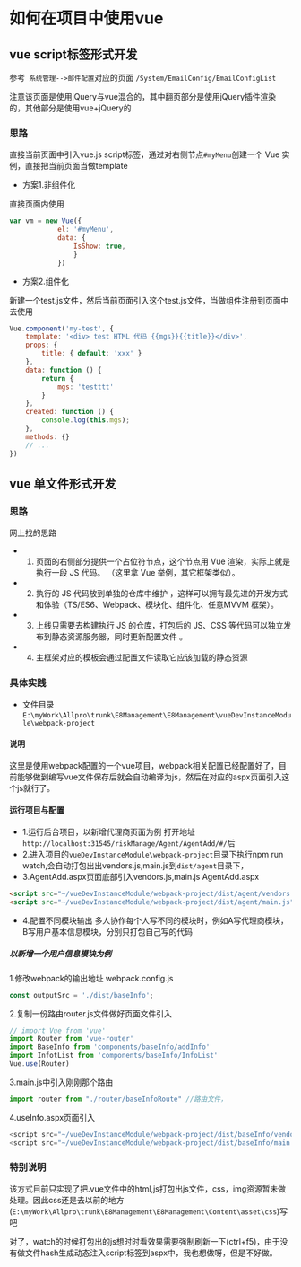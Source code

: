 # 如何在项目中使用vue

## vue script标签形式开发
参考` 系统管理-->邮件配置`对应的页面 `/System/EmailConfig/EmailConfigList`


注意该页面是使用jQuery与vue混合的，其中翻页部分是使用jQuery插件渲染的，其他部分是使用vue+jQuery的

### 思路
直接当前页面中引入vue.js script标签，通过对右侧节点`#myMenu`创建一个 Vue 实例，直接把当前页面当做template

- 方案1.非组件化

直接页面内使用

```js
var vm = new Vue({
            el: '#myMenu',
            data: {
                IsShow: true,
                }
            })
```

- 方案2.组件化

新建一个test.js文件，然后当前页面引入这个test.js文件，当做组件注册到页面中去使用
```js
Vue.component('my-test', {
    template: '<div> test HTML 代码 {{mgs}}{{title}}</div>',
    props: {
        title: { default: 'xxx' }
    },
    data: function () {
        return {
            mgs: 'testttt'
        }
    },
    created: function () {
        console.log(this.mgs);
    },
    methods: {}
    // ...
})
```
## vue 单文件形式开发
### 思路
网上找的思路
- 1. 页面的右侧部分提供一个占位符节点，这个节点用 Vue 渲染，实际上就是执行一段 JS 代码。 （这里拿 Vue 举例，其它框架类似）。
- 2. 执行的 JS 代码放到单独的仓库中维护 ，这样可以拥有最先进的开发方式和体验（TS/ES6、Webpack、模块化、组件化、任意MVVM 框架）。
- 3. 上线只需要去构建执行 JS 的仓库，打包后的 JS、CSS 等代码可以独立发布到静态资源服务器，同时更新配置文件 。
- 4. 主框架对应的模板会通过配置文件读取它应该加载的静态资源

### 具体实践
- 文件目录 
`E:\myWork\Allpro\trunk\E8Management\E8Management\vueDevInstanceModule\webpack-project`
#### 说明
这里是使用webpack配置的一个vue项目，webpack相关配置已经配置好了，目前能够做到编写vue文件保存后就会自动编译为js，然后在对应的aspx页面引入这个js就行了。
#### 运行项目与配置
- 1.运行后台项目，以新增代理商页面为例 打开地址`http://localhost:31545/riskManage/Agent/AgentAdd/#/`后
- 2.进入项目的`vueDevInstanceModule\webpack-project`目录下执行npm run watch,会自动打包出出vendors.js,main.js到`dist/agent`目录下，
- 3.AgentAdd.aspx页面底部引入vendors.js,main.js
AgentAdd.aspx
```aspx
<script src="~/vueDevInstanceModule/webpack-project/dist/agent/vendors.js"></script>
<script src="~/vueDevInstanceModule/webpack-project/dist/agent/main.js"></script>
```
- 4.配置不同模块输出
多人协作每个人写不同的模块时，例如A写代理商模块，B写用户基本信息模块，分别只打包自己写的代码
 ##### 以新增一个用户信息模块为例
 1.修改webpack的输出地址 
 webpack.config.js
 ```js
 const outputSrc = './dist/baseInfo';
 ```
 2.复制一份路由router.js文件做好页面文件引入
```js
// import Vue from 'vue'
import Router from 'vue-router'
import BaseInfo from 'components/baseInfo/addInfo'
import InfotList from 'components/baseInfo/InfoList'
Vue.use(Router)
```
 3.main.js中引入刚刚那个路由
 ```js
 import router from "./router/baseInfoRoute" //路由文件，
 ```
4.useInfo.aspx页面引入
```js
<script src="~/vueDevInstanceModule/webpack-project/dist/baseInfo/vendors.js"></script>
<script src="~/vueDevInstanceModule/webpack-project/dist/baseInfo/main.js"></script>
```

### 特别说明
该方式目前只实现了把.vue文件中的html,js打包出js文件，css，img资源暂未做处理。因此css还是去以前的地方(`E:\myWork\Allpro\trunk\E8Management\E8Management\Content\asset\css`)写吧

对了，watch的时候打包出的js想时时看效果需要强制刷新一下(ctrl+f5)，由于没有做文件hash生成动态注入script标签到aspx中，我也想做呀，但是不好做。
